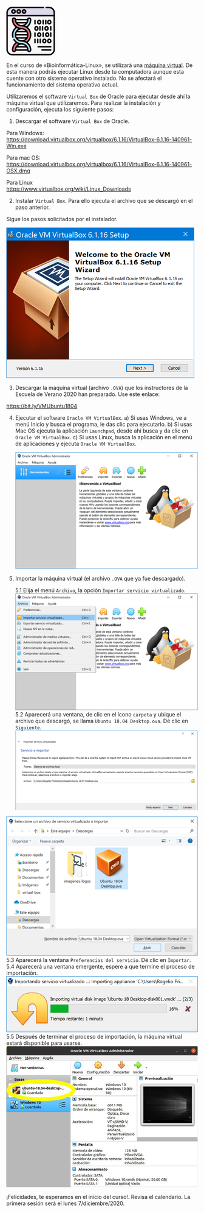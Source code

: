 ![](https://raw.githubusercontent.com/rogelioprieto/linux-tips/master/_posts/biomedicas-2020-images/bioinformatics-adn.png)

En el curso de «Bioinformática-Linux», se utilizará una [máquina virtual](https://www.redhat.com/es/topics/virtualization/what-is-a-virtual-machine). De esta manera podrás ejecutar Linux desde tu computadora aunque esta cuente con otro sistema operativo instalado. No se afectará el funcionamiento del sistema operativo actual.

Utilizaremos el software `Virtual Box` de Oracle para ejecutar desde ahí la máquina virtual que utilizaremos. Para realizar la instalación y configuración, ejecuta los siguiente pasos:

1. Descargar el software `Virtual Box` de Oracle.

Para Windows:  
<https://download.virtualbox.org/virtualbox/6.1.16/VirtualBox-6.1.16-140961-Win.exe>

Para mac OS:  
<https://download.virtualbox.org/virtualbox/6.1.16/VirtualBox-6.1.16-140961-OSX.dmg>

Para Linux  
<https://www.virtualbox.org/wiki/Linux_Downloads>


2. Instalar `Virtual Box`. Para ello ejecuta el archivo que se descargó en el paso anterior.

Sigue los pasos solicitados por el instalador.

![](https://raw.githubusercontent.com/rogelioprieto/linux-tips/master/_posts/biomedicas-2020-images/00.png)




3. Descargar la máquina virtual (archivo `.OVA`) que los instructores de la Escuela de Verano 2020 han preparado. Use este enlace:

<https://bit.ly/VMUbuntu1804>

4. Ejecutar el software `Oracle VM VirtualBox`.
	a) Si usas Windows, ve a menú Inicio y busca el programa, le das clic para ejecutarlo.
    b) Si usas Mac OS ejecuta la aplicación `Launchpad`, desde ahí busca y da clic en `Oracle VM VirtualBox`.
    c) Si usas Linux, busca la aplicación en el menú de aplicaciones y ejecuta `Oracle VM VirtualBox`.

	![](https://raw.githubusercontent.com/rogelioprieto/linux-tips/master/_posts/verano2020-images/01.png)

5. Importar la máquina virtual (el archivo `.OVA` que ya fue descargado).

	5.1 Elija el menú `Archivo`, la opción `Importar servicio virtualizado`. ![](https://raw.githubusercontent.com/rogelioprieto/linux-tips/master/_posts/verano2020-images/02.png)
	5.2 Aparecerá una ventana, de clic en el ícono `carpeta` y ubique el archivo que descargó, se llama `Ubuntu 18.04 Desktop.ova`. Dé clic en `Siguiente`. ![](https://raw.githubusercontent.com/rogelioprieto/linux-tips/master/_posts/verano2020-images/04.png) 

![](https://raw.githubusercontent.com/rogelioprieto/linux-tips/master/_posts/verano2020-images/03.png)
	5.3 Aparecerá la ventana `Preferencias del servicio`. Dé clic en `Importar`.  
	5.4 Aparecerá una ventana emergente, espere a que termine el proceso de importación.  
![](https://raw.githubusercontent.com/rogelioprieto/linux-tips/master/_posts/verano2020-images/05.png)
	5.5 Después de terminar el proceso de importación, la máquina virtual estará disponible para usarse.  
![](https://raw.githubusercontent.com/rogelioprieto/linux-tips/master/_posts/verano2020-images/06.jpeg)  

    
¡Felicidades, te esperamos en el inicio del curso!. Revisa el calendario. La primera sesión será el lunes 7/diciembre/2020.
